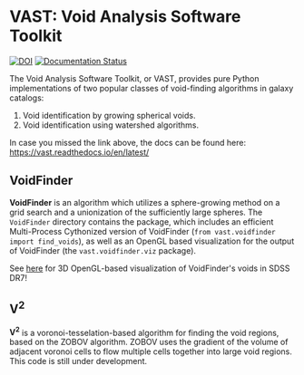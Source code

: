 # VAST: Void Analysis Software Toolkit

[![DOI](https://zenodo.org/badge/DOI/10.5281/zenodo.4135702.svg)](https://zenodo.org/record/4135702)
[![Documentation Status](https://readthedocs.org/projects/vast/badge/?version=latest)](https://vast.readthedocs.io/en/latest/?badge=latest)

The Void Analysis Software Toolkit, or VAST, provides pure Python 
implementations of two popular classes of void-finding algorithms in galaxy 
catalogs:

1. Void identification by growing spherical voids.
1. Void identification using watershed algorithms.


In case you missed the link above, the docs can be found here: https://vast.readthedocs.io/en/latest/

## VoidFinder

**VoidFinder** is an algorithm which utilizes a sphere-growing method on a grid 
search and a unionization of the sufficiently large spheres.  The `VoidFinder` 
directory contains the package, which includes an efficient Multi-Process 
Cythonized version of VoidFinder (`from vast.voidfinder import find_voids`), as 
well as an OpenGL based visualization for the output of VoidFinder (the 
`vast.voidfinder.viz` package).

See 
[here](https://www.youtube.com/playlist?list=PLCZohAzuOVRK4itOBDQNFMl3w2uvox16a) 
for 3D OpenGL-based visualization of VoidFinder's voids in SDSS DR7!


## V<sup>2</sup>

**V<sup>2</sup>** is a voronoi-tesselation-based algorithm for finding the void 
regions, based on the ZOBOV algorithm.  ZOBOV uses the gradient of the volume of 
adjacent voronoi cells to flow multiple cells together into large void regions.  
This code is still under development.

